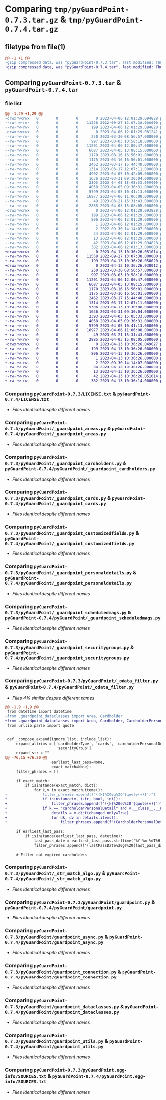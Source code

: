 # Comparing `tmp/pyGuardPoint-0.7.3.tar.gz` & `tmp/pyGuardPoint-0.7.4.tar.gz`

## filetype from file(1)

```diff
@@ -1 +1 @@
-gzip compressed data, was "pyGuardPoint-0.7.3.tar", last modified: Thu Apr  6 12:01:29 2023, max compression
+gzip compressed data, was "pyGuardPoint-0.7.4.tar", last modified: Thu Apr 13 10:36:26 2023, max compression
```

## Comparing `pyGuardPoint-0.7.3.tar` & `pyGuardPoint-0.7.4.tar`

### file list

```diff
@@ -1,29 +1,29 @@
-drwxrwxrwx   0        0        0        0 2023-04-06 12:01:29.094828 pyGuardPoint-0.7.3/
--rw-rw-rw-   0        0        0    11558 2022-09-27 13:07:38.000000 pyGuardPoint-0.7.3/LICENSE.txt
--rw-rw-rw-   0        0        0      199 2023-04-06 12:01:29.094828 pyGuardPoint-0.7.3/PKG-INFO
-drwxrwxrwx   0        0        0        0 2023-04-06 12:01:29.081241 pyGuardPoint-0.7.3/pyGuardPoint/
--rw-rw-rw-   0        0        0      250 2023-03-30 08:56:57.000000 pyGuardPoint-0.7.3/pyGuardPoint/__init__.py
--rw-rw-rw-   0        0        0      997 2023-03-03 10:58:18.000000 pyGuardPoint-0.7.3/pyGuardPoint/_guardpoint_areas.py
--rw-rw-rw-   0        0        0    11201 2023-04-06 12:00:47.000000 pyGuardPoint-0.7.3/pyGuardPoint/_guardpoint_cardholders.py
--rw-rw-rw-   0        0        0     6687 2023-04-05 13:08:15.000000 pyGuardPoint-0.7.3/pyGuardPoint/_guardpoint_cards.py
--rw-rw-rw-   0        0        0     1170 2023-03-16 16:56:01.000000 pyGuardPoint-0.7.3/pyGuardPoint/_guardpoint_customizedfields.py
--rw-rw-rw-   0        0        0     1175 2023-03-16 16:56:01.000000 pyGuardPoint-0.7.3/pyGuardPoint/_guardpoint_personaldetails.py
--rw-rw-rw-   0        0        0     2462 2023-03-17 15:44:40.000000 pyGuardPoint-0.7.3/pyGuardPoint/_guardpoint_scheduledmags.py
--rw-rw-rw-   0        0        0     1314 2023-03-17 12:07:11.000000 pyGuardPoint-0.7.3/pyGuardPoint/_guardpoint_securitygroups.py
--rw-rw-rw-   0        0        0     4902 2023-04-05 10:42:09.000000 pyGuardPoint-0.7.3/pyGuardPoint/_odata_filter.py
--rw-rw-rw-   0        0        0     1636 2023-03-31 09:30:04.000000 pyGuardPoint-0.7.3/pyGuardPoint/_str_match_algo.py
--rw-rw-rw-   0        0        0     2393 2023-04-03 15:05:33.000000 pyGuardPoint-0.7.3/pyGuardPoint/guardpoint.py
--rw-rw-rw-   0        0        0     4058 2023-04-05 09:36:31.000000 pyGuardPoint-0.7.3/pyGuardPoint/guardpoint_async.py
--rw-rw-rw-   0        0        0     5799 2023-04-05 10:41:13.000000 pyGuardPoint-0.7.3/pyGuardPoint/guardpoint_connection.py
--rw-rw-rw-   0        0        0    16977 2023-04-06 11:06:08.000000 pyGuardPoint-0.7.3/pyGuardPoint/guardpoint_dataclasses.py
--rw-rw-rw-   0        0        0       49 2023-03-21 15:31:43.000000 pyGuardPoint-0.7.3/pyGuardPoint/guardpoint_error.py
--rw-rw-rw-   0        0        0     2885 2023-04-03 15:08:05.000000 pyGuardPoint-0.7.3/pyGuardPoint/guardpoint_utils.py
-drwxrwxrwx   0        0        0        0 2023-04-06 12:01:29.093828 pyGuardPoint-0.7.3/pyGuardPoint.egg-info/
--rw-rw-rw-   0        0        0      199 2023-04-06 12:01:29.000000 pyGuardPoint-0.7.3/pyGuardPoint.egg-info/PKG-INFO
--rw-rw-rw-   0        0        0      806 2023-04-06 12:01:29.000000 pyGuardPoint-0.7.3/pyGuardPoint.egg-info/SOURCES.txt
--rw-rw-rw-   0        0        0        1 2023-04-06 12:01:29.000000 pyGuardPoint-0.7.3/pyGuardPoint.egg-info/dependency_links.txt
--rw-rw-rw-   0        0        0        2 2022-09-30 14:14:07.000000 pyGuardPoint-0.7.3/pyGuardPoint.egg-info/not-zip-safe
--rw-rw-rw-   0        0        0       34 2023-04-06 12:01:29.000000 pyGuardPoint-0.7.3/pyGuardPoint.egg-info/requires.txt
--rw-rw-rw-   0        0        0       13 2023-04-06 12:01:29.000000 pyGuardPoint-0.7.3/pyGuardPoint.egg-info/top_level.txt
--rw-rw-rw-   0        0        0       42 2023-04-06 12:01:29.094828 pyGuardPoint-0.7.3/setup.cfg
--rw-rw-rw-   0        0        0      382 2023-04-06 12:01:13.000000 pyGuardPoint-0.7.3/setup.py
+drwxrwxrwx   0        0        0        0 2023-04-13 10:36:26.051014 pyGuardPoint-0.7.4/
+-rw-rw-rw-   0        0        0    11558 2022-09-27 13:07:38.000000 pyGuardPoint-0.7.4/LICENSE.txt
+-rw-rw-rw-   0        0        0      199 2023-04-13 10:36:26.050020 pyGuardPoint-0.7.4/PKG-INFO
+drwxrwxrwx   0        0        0        0 2023-04-13 10:36:26.038012 pyGuardPoint-0.7.4/pyGuardPoint/
+-rw-rw-rw-   0        0        0      250 2023-03-30 08:56:57.000000 pyGuardPoint-0.7.4/pyGuardPoint/__init__.py
+-rw-rw-rw-   0        0        0      997 2023-03-03 10:58:18.000000 pyGuardPoint-0.7.4/pyGuardPoint/_guardpoint_areas.py
+-rw-rw-rw-   0        0        0    11201 2023-04-06 12:00:47.000000 pyGuardPoint-0.7.4/pyGuardPoint/_guardpoint_cardholders.py
+-rw-rw-rw-   0        0        0     6687 2023-04-05 13:08:15.000000 pyGuardPoint-0.7.4/pyGuardPoint/_guardpoint_cards.py
+-rw-rw-rw-   0        0        0     1170 2023-03-16 16:56:01.000000 pyGuardPoint-0.7.4/pyGuardPoint/_guardpoint_customizedfields.py
+-rw-rw-rw-   0        0        0     1175 2023-03-16 16:56:01.000000 pyGuardPoint-0.7.4/pyGuardPoint/_guardpoint_personaldetails.py
+-rw-rw-rw-   0        0        0     2462 2023-03-17 15:44:40.000000 pyGuardPoint-0.7.4/pyGuardPoint/_guardpoint_scheduledmags.py
+-rw-rw-rw-   0        0        0     1314 2023-03-17 12:07:11.000000 pyGuardPoint-0.7.4/pyGuardPoint/_guardpoint_securitygroups.py
+-rw-rw-rw-   0        0        0     5306 2023-04-13 10:30:08.000000 pyGuardPoint-0.7.4/pyGuardPoint/_odata_filter.py
+-rw-rw-rw-   0        0        0     1636 2023-03-31 09:30:04.000000 pyGuardPoint-0.7.4/pyGuardPoint/_str_match_algo.py
+-rw-rw-rw-   0        0        0     2393 2023-04-03 15:05:33.000000 pyGuardPoint-0.7.4/pyGuardPoint/guardpoint.py
+-rw-rw-rw-   0        0        0     4058 2023-04-05 09:36:31.000000 pyGuardPoint-0.7.4/pyGuardPoint/guardpoint_async.py
+-rw-rw-rw-   0        0        0     5799 2023-04-05 10:41:13.000000 pyGuardPoint-0.7.4/pyGuardPoint/guardpoint_connection.py
+-rw-rw-rw-   0        0        0    16977 2023-04-06 11:06:08.000000 pyGuardPoint-0.7.4/pyGuardPoint/guardpoint_dataclasses.py
+-rw-rw-rw-   0        0        0       49 2023-03-21 15:31:43.000000 pyGuardPoint-0.7.4/pyGuardPoint/guardpoint_error.py
+-rw-rw-rw-   0        0        0     2885 2023-04-03 15:08:05.000000 pyGuardPoint-0.7.4/pyGuardPoint/guardpoint_utils.py
+drwxrwxrwx   0        0        0        0 2023-04-13 10:36:26.049027 pyGuardPoint-0.7.4/pyGuardPoint.egg-info/
+-rw-rw-rw-   0        0        0      199 2023-04-13 10:36:26.000000 pyGuardPoint-0.7.4/pyGuardPoint.egg-info/PKG-INFO
+-rw-rw-rw-   0        0        0      806 2023-04-13 10:36:26.000000 pyGuardPoint-0.7.4/pyGuardPoint.egg-info/SOURCES.txt
+-rw-rw-rw-   0        0        0        1 2023-04-13 10:36:26.000000 pyGuardPoint-0.7.4/pyGuardPoint.egg-info/dependency_links.txt
+-rw-rw-rw-   0        0        0        2 2022-09-30 14:14:07.000000 pyGuardPoint-0.7.4/pyGuardPoint.egg-info/not-zip-safe
+-rw-rw-rw-   0        0        0       34 2023-04-13 10:36:26.000000 pyGuardPoint-0.7.4/pyGuardPoint.egg-info/requires.txt
+-rw-rw-rw-   0        0        0       13 2023-04-13 10:36:26.000000 pyGuardPoint-0.7.4/pyGuardPoint.egg-info/top_level.txt
+-rw-rw-rw-   0        0        0       42 2023-04-13 10:36:26.051014 pyGuardPoint-0.7.4/setup.cfg
+-rw-rw-rw-   0        0        0      382 2023-04-13 10:36:14.000000 pyGuardPoint-0.7.4/setup.py
```

### Comparing `pyGuardPoint-0.7.3/LICENSE.txt` & `pyGuardPoint-0.7.4/LICENSE.txt`

 * *Files identical despite different names*

### Comparing `pyGuardPoint-0.7.3/pyGuardPoint/_guardpoint_areas.py` & `pyGuardPoint-0.7.4/pyGuardPoint/_guardpoint_areas.py`

 * *Files identical despite different names*

### Comparing `pyGuardPoint-0.7.3/pyGuardPoint/_guardpoint_cardholders.py` & `pyGuardPoint-0.7.4/pyGuardPoint/_guardpoint_cardholders.py`

 * *Files identical despite different names*

### Comparing `pyGuardPoint-0.7.3/pyGuardPoint/_guardpoint_cards.py` & `pyGuardPoint-0.7.4/pyGuardPoint/_guardpoint_cards.py`

 * *Files identical despite different names*

### Comparing `pyGuardPoint-0.7.3/pyGuardPoint/_guardpoint_customizedfields.py` & `pyGuardPoint-0.7.4/pyGuardPoint/_guardpoint_customizedfields.py`

 * *Files identical despite different names*

### Comparing `pyGuardPoint-0.7.3/pyGuardPoint/_guardpoint_personaldetails.py` & `pyGuardPoint-0.7.4/pyGuardPoint/_guardpoint_personaldetails.py`

 * *Files identical despite different names*

### Comparing `pyGuardPoint-0.7.3/pyGuardPoint/_guardpoint_scheduledmags.py` & `pyGuardPoint-0.7.4/pyGuardPoint/_guardpoint_scheduledmags.py`

 * *Files identical despite different names*

### Comparing `pyGuardPoint-0.7.3/pyGuardPoint/_guardpoint_securitygroups.py` & `pyGuardPoint-0.7.4/pyGuardPoint/_guardpoint_securitygroups.py`

 * *Files identical despite different names*

### Comparing `pyGuardPoint-0.7.3/pyGuardPoint/_odata_filter.py` & `pyGuardPoint-0.7.4/pyGuardPoint/_odata_filter.py`

 * *Files 4% similar despite different names*

```diff
@@ -1,9 +1,9 @@
 from datetime import datetime
-from .guardpoint_dataclasses import Area, Cardholder
+from .guardpoint_dataclasses import Area, Cardholder, CardholderPersonalDetail
 from urllib.parse import quote
 
 
 def _compose_expand(ignore_list, include_list):
     expand_attribs = ['cardholderType', 'cards', 'cardholderPersonalDetail', 'cardholderCustomizedField', 'insideArea',
                       'securityGroup']
     expand_str = ""
@@ -76,15 +76,20 @@
                     earliest_last_pass=None,
                     exact_match=None):
     filter_phrases = []
 
     if exact_match:
         if isinstance(exact_match, dict):
             for k,v in exact_match.items():
-                filter_phrases.append(f"({k}%20eq%20'{quote(v)}')")
+                if isinstance(v, (str, bool, int)):
+                    filter_phrases.append(f"({k}%20eq%20'{quote(v)}')")
+                if k == "cardholderPersonalDetail" and v.__class__.__name__ == "CardholderPersonalDetail":
+                    details = v.dict(changed_only=True)
+                    for dk, dv in details.items():
+                        filter_phrases.append(f"(CardholderPersonalDetail/{dk}%20eq%20'{quote(dv)}')")
 
     if earliest_last_pass:
         if isinstance(earliest_last_pass, datetime):
             last_pass_date = earliest_last_pass.strftime('%Y-%m-%dT%H:%M:%SZ')
             filter_phrases.append(f'(lastPassDate%20ge%20{last_pass_date})')
 
     # Filter out expired cardholders
```

### Comparing `pyGuardPoint-0.7.3/pyGuardPoint/_str_match_algo.py` & `pyGuardPoint-0.7.4/pyGuardPoint/_str_match_algo.py`

 * *Files identical despite different names*

### Comparing `pyGuardPoint-0.7.3/pyGuardPoint/guardpoint.py` & `pyGuardPoint-0.7.4/pyGuardPoint/guardpoint.py`

 * *Files identical despite different names*

### Comparing `pyGuardPoint-0.7.3/pyGuardPoint/guardpoint_async.py` & `pyGuardPoint-0.7.4/pyGuardPoint/guardpoint_async.py`

 * *Files identical despite different names*

### Comparing `pyGuardPoint-0.7.3/pyGuardPoint/guardpoint_connection.py` & `pyGuardPoint-0.7.4/pyGuardPoint/guardpoint_connection.py`

 * *Files identical despite different names*

### Comparing `pyGuardPoint-0.7.3/pyGuardPoint/guardpoint_dataclasses.py` & `pyGuardPoint-0.7.4/pyGuardPoint/guardpoint_dataclasses.py`

 * *Files identical despite different names*

### Comparing `pyGuardPoint-0.7.3/pyGuardPoint/guardpoint_utils.py` & `pyGuardPoint-0.7.4/pyGuardPoint/guardpoint_utils.py`

 * *Files identical despite different names*

### Comparing `pyGuardPoint-0.7.3/pyGuardPoint.egg-info/SOURCES.txt` & `pyGuardPoint-0.7.4/pyGuardPoint.egg-info/SOURCES.txt`

 * *Files identical despite different names*

